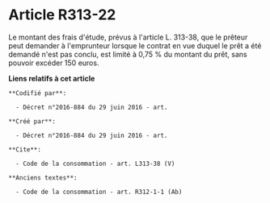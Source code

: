 # Article R313-22

Le montant des frais d'étude, prévus à l'article L. 313-38, que le prêteur peut demander à l'emprunteur lorsque le contrat en
vue duquel le prêt a été demandé n'est pas conclu, est limité à 0,75 % du montant du prêt, sans pouvoir excéder 150 euros.

**Liens relatifs à cet article**

	**Codifié par**:

	  - Décret n°2016-884 du 29 juin 2016 - art.

	**Créé par**:

	  - Décret n°2016-884 du 29 juin 2016 - art.

	**Cite**:

	  - Code de la consommation - art. L313-38 (V)

	**Anciens textes**:

	  - Code de la consommation - art. R312-1-1 (Ab)
